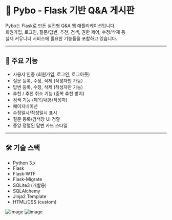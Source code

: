 # 📝 Pybo - Flask 기반 Q&A 게시판

Pybo는 Flask로 만든 실전형 Q&A 웹 애플리케이션입니다.  
회원가입, 로그인, 질문/답변, 추천, 검색, 권한 제어, 수정/삭제 등  
실제 커뮤니티 서비스에 필요한 기능들을 포함하고 있습니다.

---

## 🚀 주요 기능

- 사용자 인증 (회원가입, 로그인, 로그아웃)
- 질문 등록, 수정, 삭제 (작성자만 가능)
- 답변 등록, 수정, 삭제 (작성자만 가능)
- 추천 / 추천 취소 기능 (중복 추천 방지)
- 검색 기능 (제목/내용/작성자)
- 페이지네이션
- 수정일시/작성일시 표시
- 질문 등록/검색창 UI 정렬
- 중앙 정렬된 답변 카드 스타일

---

## 🛠 기술 스택

- Python 3.x
- Flask
- Flask-WTF
- Flask-Migrate
- SQLite3 (개발용)
- SQLAlchemy
- Jinja2 Template
- HTML/CSS (custom)


![image](https://github.com/user-attachments/assets/5e1db181-9966-4ad0-a4dc-2b7950be16fa)
![image](https://github.com/user-attachments/assets/1f6c6e80-ec7f-4eea-acbd-08fdcadeee00)

